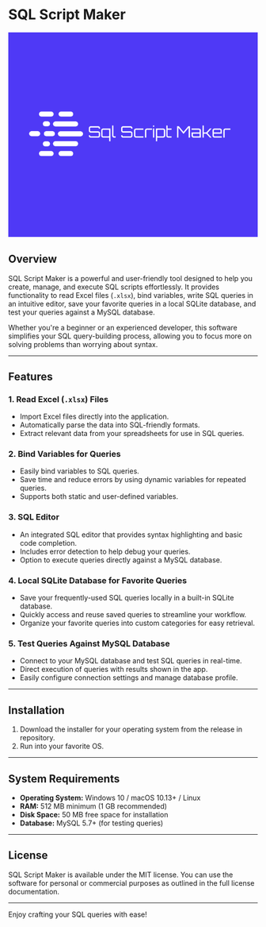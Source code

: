 # SQL Script Maker

<div align="center">
  <img src="https://raw.githubusercontent.com/LouisRiverstone/query-script-maker/refs/heads/master/frontend/src/assets/logo/default_765x625.png" alt="SQL Script Maker Logo" />
</div>

## Overview

SQL Script Maker is a powerful and user-friendly tool designed to help you create, manage, and execute SQL scripts effortlessly. It provides functionality to read Excel files (`.xlsx`), bind variables, write SQL queries in an intuitive editor, save your favorite queries in a local SQLite database, and test your queries against a MySQL database.

Whether you're a beginner or an experienced developer, this software simplifies your SQL query-building process, allowing you to focus more on solving problems than worrying about syntax.

---

## Features

### 1. **Read Excel (`.xlsx`) Files**
   - Import Excel files directly into the application.
   - Automatically parse the data into SQL-friendly formats.
   - Extract relevant data from your spreadsheets for use in SQL queries.

### 2. **Bind Variables for Queries**
   - Easily bind variables to SQL queries.
   - Save time and reduce errors by using dynamic variables for repeated queries.
   - Supports both static and user-defined variables.

### 3. **SQL Editor**
   - An integrated SQL editor that provides syntax highlighting and basic code completion.
   - Includes error detection to help debug your queries.
   - Option to execute queries directly against a MySQL database.

### 4. **Local SQLite Database for Favorite Queries**
   - Save your frequently-used SQL queries locally in a built-in SQLite database.
   - Quickly access and reuse saved queries to streamline your workflow.
   - Organize your favorite queries into custom categories for easy retrieval.

### 5. **Test Queries Against MySQL Database**
   - Connect to your MySQL database and test SQL queries in real-time.
   - Direct execution of queries with results shown in the app.
   - Easily configure connection settings and manage database profile.

---

## Installation

1. Download the installer for your operating system from the release in repository.
2. Run into your favorite OS.

---

## System Requirements

- **Operating System:** Windows 10 / macOS 10.13+ / Linux
- **RAM:** 512 MB minimum (1 GB recommended)
- **Disk Space:** 50 MB free space for installation
- **Database:** MySQL 5.7+ (for testing queries)

---

## License

SQL Script Maker is available under the MIT license. You can use the software for personal or commercial purposes as outlined in the full license documentation.

---

Enjoy crafting your SQL queries with ease!
